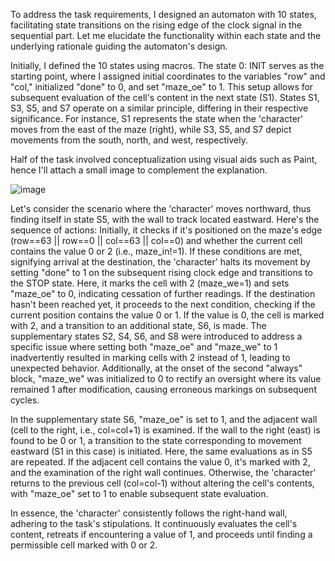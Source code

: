 To address the task requirements, I designed an automaton with 10 states, facilitating state transitions on the rising edge of the clock signal in the sequential part. 
Let me elucidate the functionality within each state and the underlying rationale guiding the automaton's design.

Initially, I defined the 10 states using macros. The state 0: INIT serves as the starting point, where I assigned initial coordinates to the variables "row" and "col," initialized "done" to 0, 
and set "maze_oe" to 1. This setup allows for subsequent evaluation of the cell's content in the next state (S1).
States S1, S3, S5, and S7 operate on a similar principle, differing in their respective significance. For instance, S1 represents the state when the 'character' moves from the east of the maze (right), 
while S3, S5, and S7 depict movements from the south, north, and west, respectively.

Half of the task involved conceptualization using visual aids such as Paint, hence I'll attach a small image to complement the explanation. 

![image](https://github.com/ioana-roxana-b/Maze/assets/67548504/7fef4e29-2b9d-4e9d-a92c-15f2765c2c50)

Let's consider the scenario where the 'character' moves northward, thus finding itself in state S5, with the wall to track located eastward. 
Here's the sequence of actions: Initially, it checks if it's positioned on the maze's edge (row==63 || row==0 || col==63 || col==0) and whether the current cell contains the value 0 or 2 (i.e., maze_in!=1). 
If these conditions are met, signifying arrival at the destination, the 'character' halts its movement by setting "done" to 1 on the subsequent rising clock edge and transitions to the STOP state. 
Here, it marks the cell with 2 (maze_we=1) and sets "maze_oe" to 0, indicating cessation of further readings. If the destination hasn't been reached yet, it proceeds to the next condition, checking if the current 
position contains the value 0 or 1. If the value is 0, the cell is marked with 2, and a transition to an additional state, S6, is made.
The supplementary states S2, S4, S6, and S8 were introduced to address a specific issue where setting both "maze_oe" and "maze_we" to 1 inadvertently resulted in marking cells with 2 instead of 1, 
leading to unexpected behavior. Additionally, at the onset of the second "always" block, "maze_we" was initialized to 0 to rectify an oversight where its value remained 1 after modification, causing 
erroneous markings on subsequent cycles.

In the supplementary state S6, "maze_oe" is set to 1, and the adjacent wall (cell to the right, i.e., col=col+1) is examined. If the wall to the right (east) is found to be 0 or 1, a transition to the 
state corresponding to movement eastward (S1 in this case) is initiated. Here, the same evaluations as in S5 are repeated. If the adjacent cell contains the value 0, it's marked with 2, and the examination 
of the right wall continues. Otherwise, the 'character' returns to the previous cell (col=col-1) without altering the cell's contents, with "maze_oe" set to 1 to enable subsequent state evaluation.

In essence, the 'character' consistently follows the right-hand wall, adhering to the task's stipulations. It continuously evaluates the cell's content, retreats if encountering a value of 1, and 
proceeds until finding a permissible cell marked with 0 or 2.
